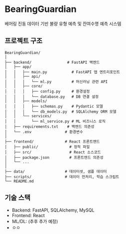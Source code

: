# BearingGuardian

베어링 진동 데이터 기반 불량 유형 예측 및 잔여수명 예측 시스템

## 프로젝트 구조

```
BearingGuardian/
│
├── backend/                # FastAPI 백엔드
│   ├── app/
│   │   ├── main.py           # FastAPI 앱 엔트리포인트
│   │   ├── api/
│   │   │   └── ml.py         # 머신러닝 관련 API
│   │   ├── core/
│   │   │   ├── config.py     # 환경설정
│   │   │   └── database.py   # DB 연결 설정
│   │   ├── models/
│   │   │   ├── schemas.py    # Pydantic 모델
│   │   │   └── db_models.py  # SQLAlchemy ORM 모델
│   │   └── services/
│   │       └── ml_service.py # ML 비즈니스 로직
│   ├── requirements.txt    # 백엔드 의존성
│   └── .env               # 환경변수
│
├── frontend/              # React 프론트엔드
│   ├── public/              # 정적 파일
│   ├── src/                 # React 소스코드
│   ├── package.json         # 프론트엔드 의존성
│   └── ...
│
├── data/                  # 데이터셋, 샘플 데이터
├── scripts/               # 데이터 전처리, 학습 스크립트
└── README.md
```

## 기술 스택
- Backend: FastAPI, SQLAlchemy, MySQL
- Frontend: React
- ML/DL: (추후 추가 예정)
- ㅇㅇ